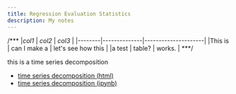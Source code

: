 ```yaml
---
title: Regression Evaluation Statistics
description: My notes
---
```



/***
|_col1_  |  _col2_      |   _col3_            |
|--------|--------------|---------------------|
|This is | can I make a | let's see how this  |
|a test  | table?       | works.              |
***/







this is a time series decomposition
- [time series decomposition (html)](M3TimeSeriesDecomp.html)
- [time series decomposition (ipynb)](M3TimeSeriesDecomp.ipynb)


